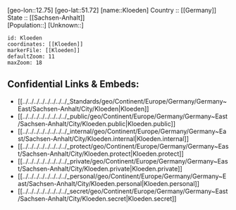 ﻿---
location: [51.72,12.75] 
mapzoom: [7,12] 
mapmarker: city 
type: City
tags:
- geo/City


SpocWebEntityId: 31509
isDeleted: false
confidential: public

---
[geo-lon::12.75] 
[geo-lat::51.72] 
[name::Kloeden] 
Country :: [[Germany]]  
State :: [[Sachsen-Anhalt]]  
[Population::] 
[Unknown::] 


```leaflet
id: Kloeden
coordinates: [[Kloeden]] 
markerFile: [[Kloeden]] 
defaultZoom: 11 
maxZoom: 18
```


## Confidential Links & Embeds: 
- [[../../../../../../../../_Standards/geo/Continent/Europe/Germany/Germany~East/Sachsen-Anhalt/City/Kloeden|Kloeden]] 
- [[../../../../../../../../_public/geo/Continent/Europe/Germany/Germany~East/Sachsen-Anhalt/City/Kloeden.public|Kloeden.public]] 
- [[../../../../../../../../_internal/geo/Continent/Europe/Germany/Germany~East/Sachsen-Anhalt/City/Kloeden.internal|Kloeden.internal]] 
- [[../../../../../../../../_protect/geo/Continent/Europe/Germany/Germany~East/Sachsen-Anhalt/City/Kloeden.protect|Kloeden.protect]] 
- [[../../../../../../../../_private/geo/Continent/Europe/Germany/Germany~East/Sachsen-Anhalt/City/Kloeden.private|Kloeden.private]] 
- [[../../../../../../../../_personal/geo/Continent/Europe/Germany/Germany~East/Sachsen-Anhalt/City/Kloeden.personal|Kloeden.personal]] 
- [[../../../../../../../../_secret/geo/Continent/Europe/Germany/Germany~East/Sachsen-Anhalt/City/Kloeden.secret|Kloeden.secret]] 
